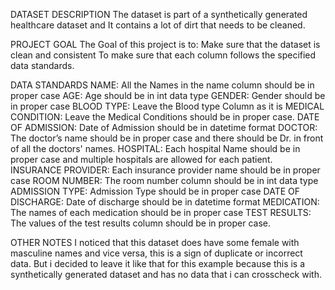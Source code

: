 DATASET DESCRIPTION
The dataset is part of a synthetically generated healthcare dataset and It contains a lot of dirt that needs to be cleaned.

PROJECT GOAL
The Goal of this project is to:
Make sure that the dataset is clean and consistent
To make sure that each column follows the specified data standards.

DATA STANDARDS
NAME: All the Names in the name column should be in proper case
AGE: Age should be in int data type
GENDER: Gender should be in proper case
BLOOD TYPE: Leave the Blood type Column as it is
MEDICAL CONDITION: Leave the Medical Conditions should be in proper case.
DATE OF ADMISSION: Date of Admission should be in datetime format
DOCTOR: The doctor’s name should be in proper case and there should be Dr. in front of all the doctors' names.
HOSPITAL: Each hospital Name should be in proper case and multiple hospitals are allowed for each patient.
INSURANCE PROVIDER: Each insurance provider name should be in proper case
ROOM NUMBER: The room number column should be in int data type
ADMISSION TYPE: Admission Type should be in proper case
DATE OF DISCHARGE: Date of discharge should be in datetime format
MEDICATION: The names of each medication should be in proper case
TEST RESULTS: The values of the test results column should be in proper case.

OTHER NOTES
I noticed that this dataset does have some female with masculine names and vice versa, this is a sign of duplicate or incorrect data. But i decided to leave it like that for this example because this is a synthetically generated dataset and has no data that i can crosscheck with.
